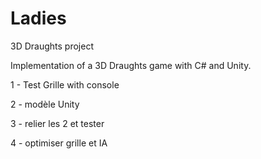 # Ladies
3D Draughts project

Implementation of a 3D Draughts game with C# and Unity.

1 - Test Grille with console

2 - modèle Unity

3 - relier les 2 et tester

4 - optimiser grille et IA
